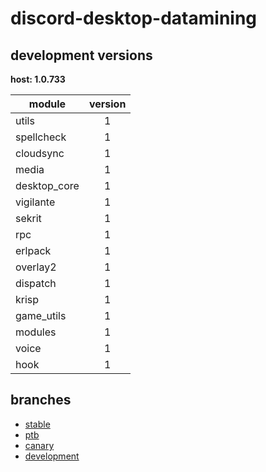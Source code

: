 # discord-desktop-datamining

## development versions

**host: 1.0.733**

| module | version |
| ------ | :-----: |
| utils | 1 |
| spellcheck | 1 |
| cloudsync | 1 |
| media | 1 |
| desktop_core | 1 |
| vigilante | 1 |
| sekrit | 1 |
| rpc | 1 |
| erlpack | 1 |
| overlay2 | 1 |
| dispatch | 1 |
| krisp | 1 |
| game_utils | 1 |
| modules | 1 |
| voice | 1 |
| hook | 1 |

## branches

- [stable](https://github.com/OpenAsar/discord-desktop-datamining/tree/stable)
- [ptb](https://github.com/OpenAsar/discord-desktop-datamining/tree/ptb)
- [canary](https://github.com/OpenAsar/discord-desktop-datamining/tree/canary)
- [development](https://github.com/OpenAsar/discord-desktop-datamining/tree/development)